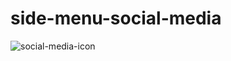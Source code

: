 # side-menu-social-media
![social-media-icon](https://user-images.githubusercontent.com/80907094/132855414-bc59c102-60fa-4a1f-8936-e1cc525ba04e.png)
